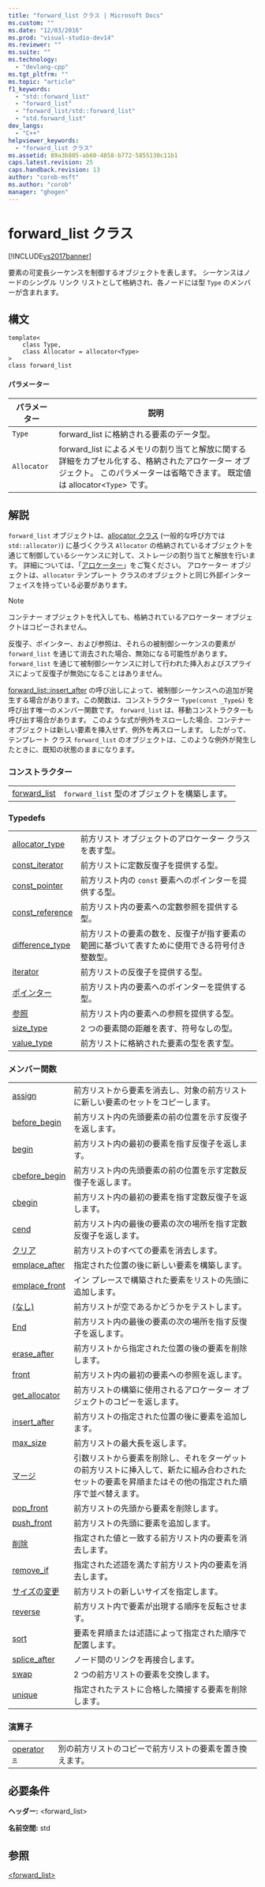 ```yaml
---
title: "forward_list クラス | Microsoft Docs"
ms.custom: ""
ms.date: "12/03/2016"
ms.prod: "visual-studio-dev14"
ms.reviewer: ""
ms.suite: ""
ms.technology: 
  - "devlang-cpp"
ms.tgt_pltfrm: ""
ms.topic: "article"
f1_keywords: 
  - "std::forward_list"
  - "forward_list"
  - "forward_list/std::forward_list"
  - "std.forward_list"
dev_langs: 
  - "C++"
helpviewer_keywords: 
  - "forward_list クラス"
ms.assetid: 89a3b805-ab60-4858-b772-5855130c11b1
caps.latest.revision: 25
caps.handback.revision: 13
author: "corob-msft"
ms.author: "corob"
manager: "ghogen"
---
```

# forward_list クラス
[!INCLUDE[vs2017banner](../assembler/inline/includes/vs2017banner.md)]

要素の可変長シーケンスを制御するオブジェクトを表します。  シーケンスはノードのシングル リンク リストとして格納され、各ノードには型 `Type` のメンバーが含まれます。  
  
## 構文  
  
```  
template<  
    class Type,   
    class Allocator = allocator<Type>   
>  
class forward_list   
```  
  
#### パラメーター  
  
|パラメーター|説明|  
|------------|--------|  
|`Type`|forward\_list に格納される要素のデータ型。|  
|`Allocator`|forward\_list によるメモリの割り当てと解放に関する詳細をカプセル化する、格納されたアロケーター オブジェクト。  このパラメーターは省略できます。  既定値は allocator\<`Type`\> です。|  
  
## 解説  
 `forward_list` オブジェクトは、[allocator クラス](../standard-library/allocator-class.md) \(一般的な呼び方では `std::allocator)`\) に基づくクラス `Allocator` の格納されているオブジェクトを通じて制御しているシーケンスに対して、ストレージの割り当てと解放を行います。  詳細については、「[アロケーター](../Topic/Allocators.md)」をご覧ください。  アロケーター オブジェクトは、`allocator` テンプレート クラスのオブジェクトと同じ外部インターフェイスを持っている必要があります。  
  
> [!NOTE]
>  コンテナー オブジェクトを代入しても、格納されているアロケーター オブジェクトはコピーされません。  
  
 反復子、ポインター、および参照は、それらの被制御シーケンスの要素が `forward_list` を通じて消去された場合、無効になる可能性があります。  `forward_list` を通じて被制御シーケンスに対して行われた挿入およびスプライスによって反復子が無効になることはありません。  
  
 [forward\_list::insert\_after](../Topic/forward_list::insert_after.md) の呼び出しによって、被制御シーケンスへの追加が発生する場合があります。この関数は、コンストラクター `Type(const _Type&)` を呼び出す唯一のメンバー関数です。  `forward_list` は、移動コンストラクターも呼び出す場合があります。  このような式が例外をスローした場合、コンテナー オブジェクトは新しい要素を挿入せず、例外を再スローします。  したがって、テンプレート クラス `forward_list` のオブジェクトは、このような例外が発生したときに、既知の状態のままになります。  
  
### コンストラクター  
  
|||  
|-|-|  
|[forward\_list](../Topic/forward_list::forward_list.md)|`forward_list` 型のオブジェクトを構築します。|  
  
### Typedefs  
  
|||  
|-|-|  
|[allocator\_type](../Topic/forward_list::allocator_type.md)|前方リスト オブジェクトのアロケーター クラスを表す型。|  
|[const\_iterator](../Topic/forward_list::const_iterator.md)|前方リストに定数反復子を提供する型。|  
|[const\_pointer](../Topic/forward_list::const_pointer.md)|前方リスト内の `const` 要素へのポインターを提供する型。|  
|[const\_reference](../Topic/forward_list::const_reference.md)|前方リスト内の要素への定数参照を提供する型。|  
|[difference\_type](../Topic/forward_list::difference_type.md)|前方リストの要素の数を、反復子が指す要素の範囲に基づいて表すために使用できる符号付き整数型。|  
|[iterator](../Topic/forward_list::iterator.md)|前方リストの反復子を提供する型。|  
|[ポインター](../Topic/forward_list::pointer.md)|前方リスト内の要素へのポインターを提供する型。|  
|[参照](../Topic/forward_list::reference.md)|前方リスト内の要素への参照を提供する型。|  
|[size\_type](../Topic/forward_list::size_type.md)|2 つの要素間の距離を表す、符号なしの型。|  
|[value\_type](../Topic/forward_list::value_type.md)|前方リストに格納された要素の型を表す型。|  
  
### メンバー関数  
  
|||  
|-|-|  
|[assign](../Topic/forward_list::assign.md)|前方リストから要素を消去し、対象の前方リストに新しい要素のセットをコピーします。|  
|[before\_begin](../Topic/forward_list::before_begin.md)|前方リスト内の先頭要素の前の位置を示す反復子を返します。|  
|[begin](../Topic/forward_list::begin.md)|前方リスト内の最初の要素を指す反復子を返します。|  
|[cbefore\_begin](../Topic/forward_list::cbefore_begin.md)|前方リスト内の先頭要素の前の位置を示す定数反復子を返します。|  
|[cbegin](../Topic/forward_list::cbegin.md)|前方リスト内の最初の要素を指す定数反復子を返します。|  
|[cend](../Topic/forward_list::cend.md)|前方リスト内の最後の要素の次の場所を指す定数反復子を返します。|  
|[クリア](../Topic/forward_list::clear.md)|前方リストのすべての要素を消去します。|  
|[emplace\_after](../Topic/forward_list::emplace_after.md)|指定された位置の後に新しい要素を構築します。|  
|[emplace\_front](../Topic/forward_list::emplace_front.md)|イン プレースで構築された要素をリストの先頭に追加します。|  
|[\(なし\)](../Topic/forward_list::empty.md)|前方リストが空であるかどうかをテストします。|  
|[End](../Topic/forward_list::end.md)|前方リスト内の最後の要素の次の場所を指す反復子を返します。|  
|[erase\_after](../Topic/forward_list::erase_after.md)|前方リストから指定された位置の後の要素を削除します。|  
|[front](../Topic/forward_list::front.md)|前方リスト内の最初の要素への参照を返します。|  
|[get\_allocator](../Topic/forward_list::get_allocator.md)|前方リストの構築に使用されるアロケーター オブジェクトのコピーを返します。|  
|[insert\_after](../Topic/forward_list::insert_after.md)|前方リストの指定された位置の後に要素を追加します。|  
|[max\_size](../Topic/forward_list::max_size.md)|前方リストの最大長を返します。|  
|[マージ](../Topic/forward_list::merge.md)|引数リストから要素を削除し、それをターゲットの前方リストに挿入して、新たに組み合わされたセットの要素を昇順またはその他の指定された順序で並べ替えます。|  
|[pop\_front](../Topic/forward_list::pop_front.md)|前方リストの先頭から要素を削除します。|  
|[push\_front](../Topic/forward_list::push_front.md)|前方リストの先頭に要素を追加します。|  
|[削除](../Topic/forward_list::remove.md)|指定された値と一致する前方リスト内の要素を消去します。|  
|[remove\_if](../Topic/forward_list::remove_if.md)|指定された述語を満たす前方リスト内の要素を消去します。|  
|[サイズの変更](../Topic/forward_list::resize.md)|前方リストの新しいサイズを指定します。|  
|[reverse](../Topic/forward_list::reverse.md)|前方リスト内で要素が出現する順序を反転させます。|  
|[sort](../Topic/forward_list::sort.md)|要素を昇順または述語によって指定された順序で配置します。|  
|[splice\_after](../Topic/forward_list::splice_after.md)|ノード間のリンクを再接合します。|  
|[swap](../Topic/forward_list::swap.md)|2 つの前方リストの要素を交換します。|  
|[unique](../Topic/forward_list::unique.md)|指定されたテストに合格した隣接する要素を削除します。|  
  
### 演算子  
  
|||  
|-|-|  
|[operator \=](../Topic/forward_list::operator=.md)|別の前方リストのコピーで前方リストの要素を置き換えます。|  
  
## 必要条件  
 **ヘッダー:** \<forward\_list\>  
  
 **名前空間:** std  
  
## 参照  
 [\<forward\_list\>](../standard-library/forward-list.md)